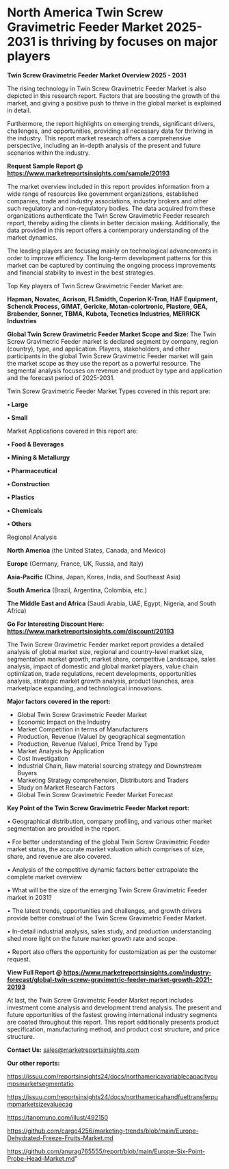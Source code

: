 # North America Twin Screw Gravimetric Feeder Market 2025-2031 is thriving by focuses on major players

<Strong> Twin Screw Gravimetric Feeder Market Overview 2025 - 2031</strong>

The rising technology in Twin Screw Gravimetric Feeder Market is also depicted in this research report. Factors that are boosting the growth of the market, and giving a positive push to thrive in the global market is explained in detail.

Furthermore, the report highlights on emerging trends, significant drivers, challenges, and opportunities, providing all necessary data for thriving in the industry. This report market research offers a comprehensive perspective, including an in-depth analysis of the present and future scenarios within the industry.

<strong>Request Sample Report @ <a href=https://www.marketreportsinsights.com/sample/20193>https://www.marketreportsinsights.com/sample/20193</a></strong>

The market overview included in this report provides information from a wide range of resources like government organizations, established companies, trade and industry associations, industry brokers and other such regulatory and non-regulatory bodies. The data acquired from these organizations authenticate the Twin Screw Gravimetric Feeder research report, thereby aiding the clients in better decision making. Additionally, the data provided in this report offers a contemporary understanding of the market dynamics.

The leading players are focusing mainly on technological advancements in order to improve efficiency. The long-term development patterns for this market can be captured by continuing the ongoing process improvements and financial stability to invest in the best strategies.

Top Key players of Twin Screw Gravimetric Feeder Market are:

<strong>Hapman, Novatec, Acrison, FLSmidth, Coperion K-Tron, HAF Equipment, Schenck Process, GIMAT, Gericke, Motan-colortronic, Plastore, GEA, Brabender, Sonner, TBMA, Kubota, Tecnetics Industries, MERRICK Industries</strong>

<strong><b>Global Twin Screw Gravimetric Feeder Market Scope and Size:</b></strong>
The Twin Screw Gravimetric Feeder market is declared segment by company, region (country), type, and application. Players, stakeholders, and other participants in the global Twin Screw Gravimetric Feeder market will gain the market scope as they use the report as a powerful resource. The segmental analysis focuses on revenue and product by type and application and the forecast period of 2025-2031.

Twin Screw Gravimetric Feeder Market Types covered in this report are:

<strong>• Large

• Small</strong>

Market Applications covered in this report are:

<strong>• Food & Beverages

• Mining & Metallurgy

• Pharmaceutical

• Construction

• Plastics

• Chemicals

• Others</strong> 

Regional Analysis

<strong>North America</strong> (the United States, Canada, and Mexico)

<strong>Europe</strong> (Germany, France, UK, Russia, and Italy)

<strong>Asia-Pacific</strong> (China, Japan, Korea, India, and Southeast Asia)

<strong>South America</strong> (Brazil, Argentina, Colombia, etc.)

<strong>The Middle East and Africa</strong> (Saudi Arabia, UAE, Egypt, Nigeria, and South Africa)

<strong>Go For Interesting Discount Here: <a href=https://www.marketreportsinsights.com/discount/20193>https://www.marketreportsinsights.com/discount/20193</a></strong>

The Twin Screw Gravimetric Feeder market report provides a detailed analysis of global market size, regional and country-level market size, segmentation market growth, market share, competitive Landscape, sales analysis, impact of domestic and global market players, value chain optimization, trade regulations, recent developments, opportunities analysis, strategic market growth analysis, product launches, area marketplace expanding, and technological innovations.

<strong><b>Major factors covered in the report:</b></strong>
<ul>
  <li>Global Twin Screw Gravimetric Feeder Market </li>
  <li>Economic Impact on the Industry</li>
  <li>Market Competition in terms of Manufacturers</li>
  <li>Production, Revenue (Value) by geographical segmentation</li>
  <li>Production, Revenue (Value), Price Trend by Type</li>
  <li>Market Analysis by Application</li>
  <li>Cost Investigation</li>
  <li>Industrial Chain, Raw material sourcing strategy and Downstream Buyers</li>
  <li>Marketing Strategy comprehension, Distributors and Traders</li>
  <li>Study on Market Research Factors</li>
  <li>Global Twin Screw Gravimetric Feeder Market Forecast</li>
</ul>

<strong><b>Key Point of the Twin Screw Gravimetric Feeder Market report:</b></strong>

• Geographical distribution, company profiling, and various other market segmentation are provided in the report.

• For better understanding of the global Twin Screw Gravimetric Feeder market status, the accurate market valuation which comprises of size, share, and revenue are also covered.

• Analysis of the competitive dynamic factors better extrapolate the complete market overview

• What will be the size of the emerging Twin Screw Gravimetric Feeder market in 2031?

• The latest trends, opportunities and challenges, and growth drivers provide better construal of the Twin Screw Gravimetric Feeder Market.

• In-detail industrial analysis, sales study, and production understanding shed more light on the future market growth rate and scope.

• Report also offers the opportunity for customization as per the customer request.

<strong><b>View Full Report @ <a href=https://www.marketreportsinsights.com/industry-forecast/global-twin-screw-gravimetric-feeder-market-growth-2021-20193>https://www.marketreportsinsights.com/industry-forecast/global-twin-screw-gravimetric-feeder-market-growth-2021-20193</a></b></strong>


At last, the Twin Screw Gravimetric Feeder Market report includes investment come analysis and development trend analysis. The present and future opportunities of the fastest growing international industry segments are coated throughout this report. This report additionally presents product specification, manufacturing method, and product cost structure, and price structure.

<strong>Contact Us:</strong>
sales@marketreportsinsights.com

<strong>Our other reports:</strong>

<a href=https://issuu.com/reportsinsights24/docs/northamericavariablecapacitypumpsmarketsegmentatio>https://issuu.com/reportsinsights24/docs/northamericavariablecapacitypumpsmarketsegmentatio</a>

<a href=https://issuu.com/reportsinsights24/docs/northamericahandfueltransferpumpmarketsizevaluecag>https://issuu.com/reportsinsights24/docs/northamericahandfueltransferpumpmarketsizevaluecag</a>

<a href=https://tanomuno.com/illust/492150>https://tanomuno.com/illust/492150</a>

<a href=https://github.com/cargo4256/marketing-trends/blob/main/Europe-Dehydrated-Freeze-Fruits-Market.md>https://github.com/cargo4256/marketing-trends/blob/main/Europe-Dehydrated-Freeze-Fruits-Market.md</a>

<a href=https://github.com/anurag765555/report/blob/main/Europe-Six-Point-Probe-Head-Market.md>https://github.com/anurag765555/report/blob/main/Europe-Six-Point-Probe-Head-Market.md</a>"
